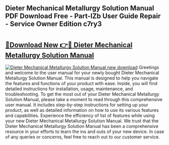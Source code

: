 ## Dieter Mechanical Metallurgy Solution Manual PDF Download Free - Part-lZb User Guide Repair - Service Owner Edition c7ry3

# <h2><a href="http://bc53896.oget.top/?id=Dieter+Mechanical+Metallurgy+Solution+Manual">🔗Download New 👉🔴 Dieter Mechanical Metallurgy Solution Manual</a></h2>

[![Dieter Mechanical Metallurgy Solution Manual new download](https://i.imgur.com/5g1atiW.png)](http://bc53896.oget.top/?id=Dieter+Mechanical+Metallurgy+Solution+Manual)
Greetings and welcome to the user manual for your newly bought Dieter Mechanical Metallurgy Solution Manual. This manual is designed to help you navigate the features and functions of your product with ease. Inside, you will find detailed instructions for installation, usage, maintenance, and troubleshooting. To get the most out of your Dieter Mechanical Metallurgy Solution Manual, please take a moment to read through this comprehensive user manual. It includes step-by-step instructions for setting up your product, as well as detailed information on how to use its various features and capabilities. Experience the efficiency of list of features while using your new Dieter Mechanical Metallurgy Solution Manual. We trust that the Dieter Mechanical Metallurgy Solution Manual has been a comprehensive resource in your efforts to learn the ins and outs of your new device. In case of any queries or concerns, feel free to reach out to our customer service.
